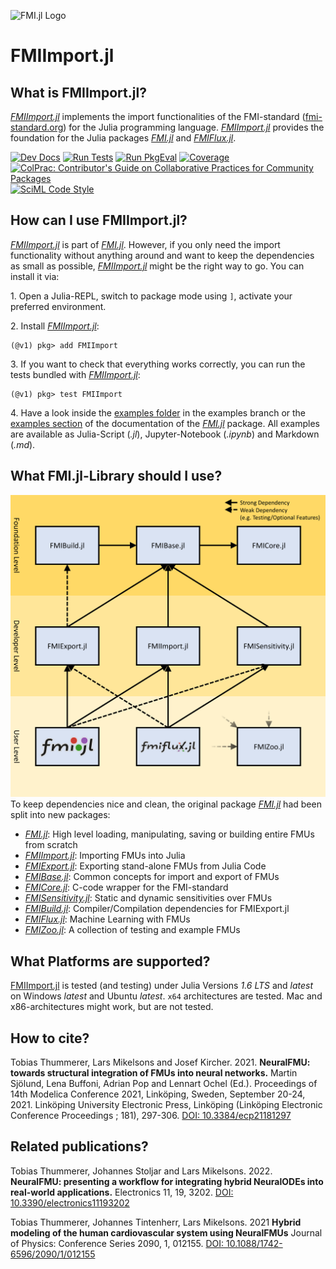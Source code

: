 ![FMI.jl Logo](https://github.com/ThummeTo/FMI.jl/blob/main/logo/dark/fmijl_logo_640_320.png?raw=true  "FMI.jl Logo")
# FMIImport.jl

## What is FMIImport.jl?
[*FMIImport.jl*](https://github.com/ThummeTo/FMIImport.jl) implements the import functionalities of the FMI-standard ([fmi-standard.org](https://fmi-standard.org/)) for the Julia programming language. 
[*FMIImport.jl*](https://github.com/ThummeTo/FMIImport.jl) provides the foundation for the Julia packages [*FMI.jl*](https://github.com/ThummeTo/FMI.jl) and [*FMIFlux.jl*](https://github.com/ThummeTo/FMIFlux.jl).


[![Dev Docs](https://img.shields.io/badge/docs-dev-blue.svg)](https://thummeto.github.io/FMI.jl/dev/) 
[![Run Tests](https://github.com/ThummeTo/FMIImport.jl/actions/workflows/Test.yml/badge.svg)](https://github.com/ThummeTo/FMIImport.jl/actions/workflows/Test.yml)
[![Run PkgEval](https://github.com/ThummeTo/FMIImport.jl/actions/workflows/Eval.yml/badge.svg)](https://github.com/ThummeTo/FMIImport.jl/actions/workflows/Eval.yml)
[![Coverage](https://app.codecov.io/gh/ThummeTo/FMIImport.jl/branch/main/graph/badge.svg)](https://app.codecov.io/gh/ThummeTo/FMIImport.jl)
[![ColPrac: Contributor's Guide on Collaborative Practices for Community Packages](https://img.shields.io/badge/ColPrac-Contributor's%20Guide-blueviolet)](https://github.com/SciML/ColPrac)
[![SciML Code Style](https://img.shields.io/static/v1?label=code%20style&message=SciML&color=9558b2&labelColor=389826)](https://github.com/SciML/SciMLStyle)

## How can I use FMIImport.jl?
[*FMIImport.jl*](https://github.com/ThummeTo/FMIImport.jl) is part of [*FMI.jl*](https://github.com/ThummeTo/FMI.jl). However, if you only need the import functionality without anything around and want to keep the dependencies as small as possible, [*FMIImport.jl*](https://github.com/ThummeTo/FMIImport.jl) might be the right way to go. You can install it via:

1\. Open a Julia-REPL, switch to package mode using `]`, activate your preferred environment.

2\. Install [*FMIImport.jl*](https://github.com/ThummeTo/FMIImport.jl):
```julia-repl
(@v1) pkg> add FMIImport
```

3\. If you want to check that everything works correctly, you can run the tests bundled with [*FMIImport.jl*](https://github.com/ThummeTo/FMIImport.jl):
```julia-repl
(@v1) pkg> test FMIImport
```

4\. Have a look inside the [examples folder](https://github.com/ThummeTo/FMI.jl/tree/examples/examples) in the examples branch or the [examples section](https://thummeto.github.io/FMI.jl/dev/examples/overview/) of the documentation of the [*FMI.jl*](https://github.com/ThummeTo/FMI.jl) package. All examples are available as Julia-Script (*.jl*), Jupyter-Notebook (*.ipynb*) and Markdown (*.md*).

## What FMI.jl-Library should I use?
![FMI.jl Family](https://github.com/ThummeTo/FMI.jl/blob/main/docs/src/assets/FMI_JL_family.png?raw=true "FMI.jl Family")
To keep dependencies nice and clean, the original package [*FMI.jl*](https://github.com/ThummeTo/FMI.jl) had been split into new packages:
- [*FMI.jl*](https://github.com/ThummeTo/FMI.jl): High level loading, manipulating, saving or building entire FMUs from scratch
- [*FMIImport.jl*](https://github.com/ThummeTo/FMIImport.jl): Importing FMUs into Julia
- [*FMIExport.jl*](https://github.com/ThummeTo/FMIExport.jl): Exporting stand-alone FMUs from Julia Code
- [*FMIBase.jl*](https://github.com/ThummeTo/FMIBase.jl): Common concepts for import and export of FMUs
- [*FMICore.jl*](https://github.com/ThummeTo/FMICore.jl): C-code wrapper for the FMI-standard
- [*FMISensitivity.jl*](https://github.com/ThummeTo/FMISensitivity.jl): Static and dynamic sensitivities over FMUs
- [*FMIBuild.jl*](https://github.com/ThummeTo/FMIBuild.jl): Compiler/Compilation dependencies for FMIExport.jl
- [*FMIFlux.jl*](https://github.com/ThummeTo/FMIFlux.jl): Machine Learning with FMUs
- [*FMIZoo.jl*](https://github.com/ThummeTo/FMIZoo.jl): A collection of testing and example FMUs

## What Platforms are supported?
[FMIImport.jl](https://github.com/ThummeTo/FMIImport.jl) is tested (and testing) under Julia Versions *1.6 LTS* and *latest* on Windows *latest* and Ubuntu *latest*. `x64` architectures are tested. Mac and x86-architectures might work, but are not tested.

## How to cite?
Tobias Thummerer, Lars Mikelsons and Josef Kircher. 2021. **NeuralFMU: towards structural integration of FMUs into neural networks.** Martin Sjölund, Lena Buffoni, Adrian Pop and Lennart Ochel (Ed.). Proceedings of 14th Modelica Conference 2021, Linköping, Sweden, September 20-24, 2021. Linköping University Electronic Press, Linköping (Linköping Electronic Conference Proceedings ; 181), 297-306. [DOI: 10.3384/ecp21181297](https://doi.org/10.3384/ecp21181297)

## Related publications?
Tobias Thummerer, Johannes Stoljar and Lars Mikelsons. 2022. **NeuralFMU: presenting a workflow for integrating hybrid NeuralODEs into real-world applications.** Electronics 11, 19, 3202. [DOI: 10.3390/electronics11193202](https://doi.org/10.3390/electronics11193202)

Tobias Thummerer, Johannes Tintenherr, Lars Mikelsons. 2021 **Hybrid modeling of the human cardiovascular system using NeuralFMUs** Journal of Physics: Conference Series 2090, 1, 012155. [DOI: 10.1088/1742-6596/2090/1/012155](https://doi.org/10.1088/1742-6596/2090/1/012155)
